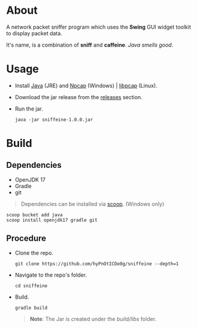# About
 A network packet sniffer program which uses the **Swing** GUI widget toolkit to display packet data.

 It's name, is a combination of **sniff** and **caffeine**. *Java smells good*.

# Usage
- Install [Java](https://www.java.com/en/download) (JRE) and [Npcap](https://npcap.com) (Windows) | [libpcap](https://www.tcpdump.org) (Linux).
- Download the jar release from the [releases](https://github.com/hyPnOtICDo0g/sniffeine/releases/latest) section.
- Run the jar.

    ```
    java -jar sniffeine-1.0.0.jar
    ```

# Build

## Dependencies

- OpenJDK 17
- Gradle
- git

> Dependencies can be installed via [scoop](https://scoop.sh). (Windows only)
```
scoop bucket add java
scoop install openjdk17 gradle git
```

## Procedure

- Clone the repo.

    ```
    git clone https://github.com/hyPnOtICDo0g/sniffeine --depth=1
    ```

- Navigate to the repo's folder.

    ```
    cd sniffeine
    ```
- Build.

    ```
    gradle build
    ```
    >**Note**: The Jar is created under the *build/libs* folder.
